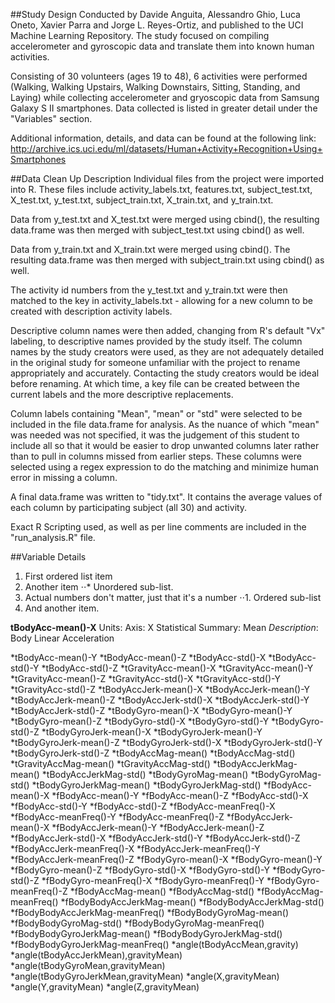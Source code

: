 ##Study Design
Conducted by Davide Anguita, Alessandro Ghio, Luca Oneto, Xavier Parra and Jorge L. Reyes-Ortiz, and published to the UCI Machine Learning Repository. The study focused on compiling accelerometer and gyroscopic data and translate them into known human activities.

Consisting of 30 volunteers (ages 19 to 48), 6 activities were performed (Walking, Walking Upstairs, Walking Downstairs, Sitting, Standing, and Laying) while collecting accelerometer and gryoscopic data from Samsung Galaxy S II smartphones. Data collected is listed in greater detail under the "Variables" section.


Additional information, details, and data can be found at the following link: 
http://archive.ics.uci.edu/ml/datasets/Human+Activity+Recognition+Using+Smartphones



##Data Clean Up Description
Individual files from the project were imported into R. These files include activity_labels.txt, features.txt, subject_test.txt, X_test.txt, y_test.txt, subject_train.txt, X_train.txt, and y_train.txt.

Data from y_test.txt and X_test.txt were merged using cbind(), the resulting data.frame was then merged with subject_test.txt using cbind() as well.

Data from y_train.txt and X_train.txt were merged using cbind(). The resulting data.frame was then merged with subject_train.txt using cbind() as well.

The activity id numbers from the y_test.txt and y_train.txt were then matched to the key in activity_labels.txt - allowing for a new column to be created with description activity labels.

Descriptive column names were then added, changing from R's default "Vx" labeling, to descriptive names provided by the study itself. The column names by the study creators were used, as they are not adequately detailed in the original study for someone unfamiliar with the project to rename appropriately and accurately. Contacting the study creators would be ideal before renaming. At which time, a key file can be created between the current labels and the more descriptive replacements.

Column labels containing "Mean", "mean" or "std" were selected to be included in the file data.frame for analysis. As the nuance of which "mean" was needed was not specified, it was the judgement of this student to include all so that it would be easier to drop unwanted columns later rather than to pull in columns missed from earlier steps. These columns were selected using a regex expression to do the matching and minimize human error in missing a column.

A final data.frame was written to "tidy.txt". It contains the average values of each column by participating subject (all 30) and activity. 

Exact R Scripting used, as well as per line comments are included in the "run_analysis.R" file.


##Variable Details
1. First ordered list item
2. Another item
⋅⋅* Unordered sub-list. 
1. Actual numbers don't matter, just that it's a number
⋅⋅1. Ordered sub-list
4. And another item.

**tBodyAcc-mean()-X**
Units:
Axis: X
Statistical Summary: Mean
_Description_: Body Linear Acceleration

*tBodyAcc-mean()-Y
*tBodyAcc-mean()-Z
*tBodyAcc-std()-X
*tBodyAcc-std()-Y
*tBodyAcc-std()-Z
*tGravityAcc-mean()-X
*tGravityAcc-mean()-Y
*tGravityAcc-mean()-Z
*tGravityAcc-std()-X
*tGravityAcc-std()-Y
*tGravityAcc-std()-Z
*tBodyAccJerk-mean()-X
*tBodyAccJerk-mean()-Y
*tBodyAccJerk-mean()-Z
*tBodyAccJerk-std()-X
*tBodyAccJerk-std()-Y
*tBodyAccJerk-std()-Z
*tBodyGyro-mean()-X
*tBodyGyro-mean()-Y
*tBodyGyro-mean()-Z
*tBodyGyro-std()-X
*tBodyGyro-std()-Y
*tBodyGyro-std()-Z
*tBodyGyroJerk-mean()-X
*tBodyGyroJerk-mean()-Y
*tBodyGyroJerk-mean()-Z
*tBodyGyroJerk-std()-X
*tBodyGyroJerk-std()-Y
*tBodyGyroJerk-std()-Z
*tBodyAccMag-mean()
*tBodyAccMag-std()
*tGravityAccMag-mean()
*tGravityAccMag-std()
*tBodyAccJerkMag-mean()
*tBodyAccJerkMag-std()
*tBodyGyroMag-mean()
*tBodyGyroMag-std()
*tBodyGyroJerkMag-mean()
*tBodyGyroJerkMag-std()
*fBodyAcc-mean()-X
*fBodyAcc-mean()-Y
*fBodyAcc-mean()-Z
*fBodyAcc-std()-X
*fBodyAcc-std()-Y
*fBodyAcc-std()-Z
*fBodyAcc-meanFreq()-X
*fBodyAcc-meanFreq()-Y
*fBodyAcc-meanFreq()-Z
*fBodyAccJerk-mean()-X
*fBodyAccJerk-mean()-Y
*fBodyAccJerk-mean()-Z
*fBodyAccJerk-std()-X
*fBodyAccJerk-std()-Y
*fBodyAccJerk-std()-Z
*fBodyAccJerk-meanFreq()-X
*fBodyAccJerk-meanFreq()-Y
*fBodyAccJerk-meanFreq()-Z
*fBodyGyro-mean()-X
*fBodyGyro-mean()-Y
*fBodyGyro-mean()-Z
*fBodyGyro-std()-X
*fBodyGyro-std()-Y
*fBodyGyro-std()-Z
*fBodyGyro-meanFreq()-X
*fBodyGyro-meanFreq()-Y
*fBodyGyro-meanFreq()-Z
*fBodyAccMag-mean()
*fBodyAccMag-std()
*fBodyAccMag-meanFreq()
*fBodyBodyAccJerkMag-mean()
*fBodyBodyAccJerkMag-std()
*fBodyBodyAccJerkMag-meanFreq()
*fBodyBodyGyroMag-mean()
*fBodyBodyGyroMag-std()
*fBodyBodyGyroMag-meanFreq()
*fBodyBodyGyroJerkMag-mean()
*fBodyBodyGyroJerkMag-std()
*fBodyBodyGyroJerkMag-meanFreq()
*angle(tBodyAccMean,gravity)
*angle(tBodyAccJerkMean),gravityMean)
*angle(tBodyGyroMean,gravityMean)
*angle(tBodyGyroJerkMean,gravityMean)
*angle(X,gravityMean)
*angle(Y,gravityMean)
*angle(Z,gravityMean)
